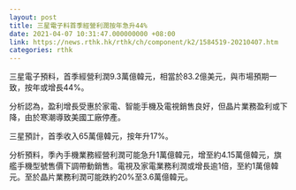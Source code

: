 ```yaml
---
layout: post
title: 三星電子料首季經營利潤按年急升44%
date: 2021-04-07 10:31:47.000000000 +08:00
link: https://news.rthk.hk/rthk/ch/component/k2/1584519-20210407.htm
categories: rthk
---
```


三星電子預料，首季經營利潤9.3萬億韓元，相當於83.2億美元，與市場預期一致，按年或增長44%。

分析認為，盈利增長受惠於家電、智能手機及電視銷售良好，但晶片業務盈利或下降，由於寒潮導致美國工廠停產。

三星預計，首季收入65萬億韓元，按年升17%。

分析預料，季內手機業務經營利潤可能急升1萬億韓元，增至約4.15萬億韓元，旗艦手機型號售價下調帶動銷售。電視及家電業務利潤或增長逾1倍，至約1萬億韓元。至於晶片業務利潤可能跌約20%至3.6萬億韓元。
